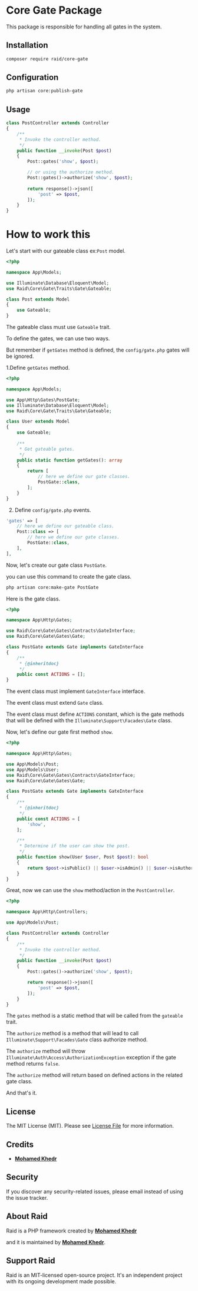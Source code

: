 # Core Gate Package

This package is responsible for handling all gates in the system.

## Installation

``` bash
composer require raid/core-gate
```

## Configuration

``` bash
php artisan core:publish-gate
```


## Usage

``` php
class PostController extends Controller
{
    /**
     * Invoke the controller method.
     */
    public function __invoke(Post $post)
    {
        Post::gates('show', $post);

        // or using the authorize method.
        Post::gates()->authorize('show', $post);
        
        return response()->json([
            'post' => $post,
        ]);
    }
}
```

# How to work this

Let's start with our gateable class ex:`Post` model.

``` php
<?php

namespace App\Models;

use Illuminate\Database\Eloquent\Model;
use Raid\Core\Gate\Traits\Gate\Gateable;

class Post extends Model
{
    use Gateable;
}
```

The gateable class must use `Gateable` trait.

To define the gates, we can use two ways.

But remember if `getGates` method is defined, the `config/gate.php` gates will be ignored.

1.Define `getGates` method.

``` php
<?php

namespace App\Models;

use App\Http\Gates\PostGate;
use Illuminate\Database\Eloquent\Model;
use Raid\Core\Gate\Traits\Gate\Gateable;

class User extends Model
{
    use Gateable;
    
    /**
     * Get gateable gates.
     */
    public static function getGates(): array
    {
        return [
            // here we define our gate classes.
            PostGate::class,
        ];
    }
}
```

2. Define `config/gate.php` events.

``` php
'gates' => [
    // here we define our gateable class.
    Post::class => [
        // here we define our gate classes.
        PostGate::class,
    ],
], 
```

Now, let's create our gate class `PostGate`.

you can use this command to create the gate class.

``` bash
php artisan core:make-gate PostGate
```
Here is the gate class.

``` php
<?php

namespace App\Http\Gates;

use Raid\Core\Gate\Gates\Contracts\GateInterface;
use Raid\Core\Gate\Gates\Gate;

class PostGate extends Gate implements GateInterface
{
    /**
     * {@inheritdoc}
     */
    public const ACTIONS = [];
}
```

The event class must implement `GateInterface` interface.

The event class must extend `Gate` class.

The event class must define `ACTIONS` constant, which is the gate methods that will be defined with the `Illuminate\Support\Facades\Gate` class.

Now, let's define our gate first method `show`.

``` php
<?php

namespace App\Http\Gates;

use App\Models\Post;
use App\Models\User;
use Raid\Core\Gate\Gates\Contracts\GateInterface;
use Raid\Core\Gate\Gates\Gate;

class PostGate extends Gate implements GateInterface
{
    /**
     * {@inheritdoc}
     */
    public const ACTIONS = [
        'show',
    ];

    /**
     * Determine if the user can show the post.
     */
    public function show(User $user, Post $post): bool
    {
        return $post->isPublic() || $user->isAdmin() || $user->isAuthor($post);
    }
}
```

Great, now we can use the `show` method/action in the `PostController`.

``` php
<?php

namespace App\Http\Controllers;

use App\Models\Post;

class PostController extends Controller
{
    /**
     * Invoke the controller method.
     */
    public function __invoke(Post $post)
    {
        Post::gates()->authorize('show', $post);

        return response()->json([
            'post' => $post,
        ]);
    }
}
```

The `gates` method is a static method that will be called from the `gateable` trait.

The `authorize` method is a method that will lead to call `Illuminate\Support\Facades\Gate` class authorize method.

The `authorize` method will throw `Illuminate\Auth\Access\AuthorizationException` exception if the gate method returns `false`.

The `authorize` method will return based on defined actions in the related gate class.

And that's it.

## License

The MIT License (MIT). Please see [License File](LICENSE.md) for more information.

## Credits

- **[Mohamed Khedr](https://github.com/MohamedKhedr700)**

## Security

If you discover any security-related issues, please email
instead of using the issue tracker.

## About Raid

Raid is a PHP framework created by **[Mohamed Khedr](https://github.com/MohamedKhedr700)**

and it is maintained by **[Mohamed Khedr](https://github.com/MohamedKhedr700)**.

## Support Raid

Raid is an MIT-licensed open-source project. It's an independent project with its ongoing development made possible.

